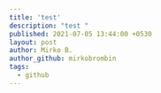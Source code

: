 ```yaml
---
title: 'test'
description: "test "
published: 2021-07-05 13:44:00 +0530
layout: post
author: Mirko B.
author_github: mirkobrombin
tags:
  - github
---
```

